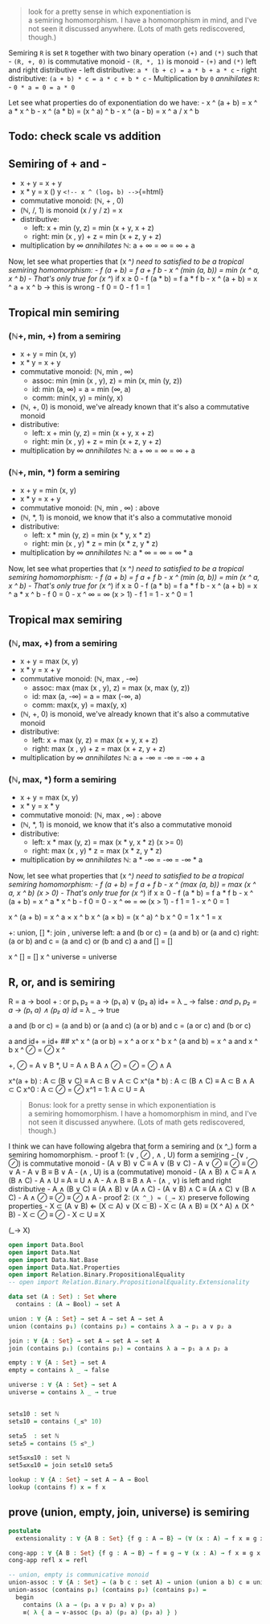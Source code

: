 > look for a pretty sense in which exponentiation is
> a semiring homomorphism. I have a homomorphism in mind, and I've not
> seen it discussed anywhere. (Lots of math gets rediscovered, though.)

Semiring `R` is set `R` together with two binary operation `(+)` and
`(*)` such that - `(R, +, 0)` is commutative monoid - `(R, *, 1)` is
monoid - `(+)` and `(*)` left and right distributive - left
distributive: `a * (b + c) = a * b + a * c` - right distributive:
`(a + b) * c = a * c + b * c` - Multiplication by `0` *annihilates*
`R`: - `0 * a = 0 = a * 0`

Let see what properties do of exponentiation do we have: - x \^ (a + b)
= x \^ a \* x \^ b - x \^ (a \* b) = (x \^ a) \^ b - x \^ (a - b) = x \^
a / x \^ b

## Todo: check scale vs addition

## Semiring of + and -

-   x + y = x + y
-   x \* y = x () y `<!-- x ^ (logₐ b) -->`{=html}
-   commutative monoid: (ℕ, + , 0)
-   (ℕ, /, 1) is monoid (x / y / z) = x
-   distributive:
    -   left: x + min (y, z) = min (x + y, x + z)
    -   right: min (x , y) + z = min (x + z, y + z)
-   multiplication by ∞ *annihilates* ℕ: a + ∞ = ∞ = ∞ + a

Now, let see what properties that (x \^*) need to satisfied to be a
tropical semiring homomorphism: - f (a + b) = f a + f b - x \^ (min (a,
b)) = min (x \^ a, x \^ b) - That's only true for (x \^*) if x ≥ 0 - f
(a \* b) = f a \* f b - x \^ (a + b) = x \^ a + x \^ b -\> this is
wrong - f 0 = 0 - f 1 = 1

## Tropical min semiring

### (ℕ+, min, +) from a semiring

-   x + y = min (x, y)
-   x \* y = x + y
-   commutative monoid: (ℕ, min , ∞)
    -   assoc: min (min (x , y), z) = min (x, min (y, z))
    -   id: min (a, ∞) = a = min (∞, a)
    -   comm: min(x, y) = min(y, x)
-   (ℕ, +, 0) is monoid, we've already known that it's also a
    commutative monoid
-   distributive:
    -   left: x + min (y, z) = min (x + y, x + z)
    -   right: min (x , y) + z = min (x + z, y + z)
-   multiplication by ∞ *annihilates* ℕ: a + ∞ = ∞ = ∞ + a

### (ℕ+, min, \*) form a semiring

-   x + y = min (x, y)
-   x \* y = x + y
-   commutative monoid: (ℕ, min , ∞) : above
-   (ℕ, \*, 1) is monoid, we know that it's also a commutative monoid
-   distributive:
    -   left: x \* min (y, z) = min (x \* y, x \* z)
    -   right: min (x , y) \* z = min (x \* z, y \* z)
-   multiplication by ∞ *annihilates* ℕ: a \* ∞ = ∞ = ∞ \* a

Now, let see what properties that (x \^*) need to satisfied to be a
tropical semiring homomorphism: - f (a + b) = f a + f b - x \^ (min (a,
b)) = min (x \^ a, x \^ b) - That's only true for (x \^*) if x ≥ 0 - f
(a \* b) = f a \* f b - x \^ (a + b) = x \^ a \* x \^ b - f 0 = 0 - x \^
∞ = ∞ (x \> 1) - f 1 = 1 - x \^ 0 = 1

## Tropical max semiring

### (ℕ, max, +) from a semiring

-   x + y = max (x, y)
-   x \* y = x + y
-   commutative monoid: (ℕ, max , -∞)
    -   assoc: max (max (x , y), z) = max (x, max (y, z))
    -   id: max (a, -∞) = a = max (-∞, a)
    -   comm: max(x, y) = max(y, x)
-   (ℕ, +, 0) is monoid, we've already known that it's also a
    commutative monoid
-   distributive:
    -   left: x + max (y, z) = max (x + y, x + z)
    -   right: max (x , y) + z = max (x + z, y + z)
-   multiplication by ∞ *annihilates* ℕ: a + -∞ = -∞ = -∞ + a

### (ℕ, max, \*) form a semiring

-   x + y = max (x, y)
-   x \* y = x \* y
-   commutative monoid: (ℕ, max , ∞) : above
-   (ℕ, \*, 1) is monoid, we know that it's also a commutative monoid
-   distributive:
    -   left: x \* max (y, z) = max (x \* y, x \* z) (x \>= 0)
    -   right: max (x , y) \* z = max (x \* z, y \* z)
-   multiplication by ∞ *annihilates* ℕ: a \* -∞ = -∞ = -∞ \* a

Now, let see what properties that (x \^*) need to satisfied to be a
tropical semiring homomorphism: - f (a + b) = f a + f b - x \^ (max (a,
b)) = max (x \^ a, x \^ b) (x \> 0) - That's only true for (x \^*) if x
≥ 0 - f (a \* b) = f a \* f b - x \^ (a + b) = x \^ a \* x \^ b - f 0 =
0 - x \^ ∞ = ∞ (x \> 1) - f 1 = 1 - x \^ 0 = 1

x \^ (a + b) = x \^ a × x \^ b x \^ (a × b) = (x \^ a) \^ b x \^ 0 = 1 x
\^ 1 = x

+: union, \[\] \*: join , universe left: a and (b or c) = (a and b) or
(a and c) right: (a or b) and c = (a and c) or (b and c) a and \[\] =
\[\]

x \^ \[\] = \[\] x \^ universe = universe

## R, or, and is semiring

R = a → bool + : or p₁ p₂ = a → (p₁ a) ∨ (p₂ a) id+ = λ \_ → false *:
and p₁ p₂ = a → (p₁ a) ∧ (p₂ a) id* = λ \_ → true

a and (b or c) = (a and b) or (a and c) (a or b) and c = (a or c) and (b
or c)

a and id+ = id+ \## x\^ x \^ (a or b) = x \^ a or x \^ b x \^ (a and b)
= x \^ a and x \^ b x \^ ⊘ = ⊘ x \^

+, ⊘ = A ∨ B \*, U = A ∧ B A ∧ ⊘ = ⊘ = ⊘ ∧ A

x\^(a + b) : A ⊂ (B ∨ C) ≡ A ⊂ B ∨ A ⊂ C x\^(a \* b) : A ⊂ (B ∧ C) ≡ A ⊂
B ∧ A ⊂ C x\^0 : A ⊂ ⊘ = ⊘ x\^1 = 1: A ⊂ U = A

> Bonus: look for a pretty sense in which exponentiation is
> a semiring homomorphism. I have a homomorphism in mind, and I've not
> seen it discussed anywhere. (Lots of math gets rediscovered, though.)

I think we can have following algebra that form a semiring and (x \^\_)
form a semiring homomorphism. - proof 1: (∨ , ⊘ , ∧ , U) form a
semiring - (∨ , ⊘) is commutative monoid - (A ∨ B) ∨ C ≡ A ∨ (B ∨ C) - A
∨ ⊘ ≡ ⊘ ≡ ⊘ ∨ A - A ∨ B ≡ B ∨ A - (∧ , U) is a (commutative) monoid - (A
∧ B) ∧ C ≡ A ∧ (B ∧ C) - A ∧ U ≡ A ≡ U ∧ A - A ∧ B ≡ B ∧ A - (∧ , ∨) is
left and right distributive - A ∧ (B ∨ C) ≡ (A ∧ B) ∨ (A ∧ C) - (A ∨ B)
∧ C ≡ (A ∧ C) ∨ (B ∧ C) - A ∧ ⊘ ≡ ⊘ ≡ ⊘ ∧ A - proof 2: `(X ^_) ≈ (_→ X)`
preserve following properties - X ⊂ (A ∨ B) ⇐ (X ⊂ A) ∨ (X ⊂ B) - X ⊂ (A
∧ B) ≡ (X \^ A) ∧ (X \^ B) - X ⊂ ⊘ ≡ ⊘ - X ⊂ U ≡ X

(\_→ X)

``` agda
open import Data.Bool
open import Data.Nat
open import Data.Nat.Base
open import Data.Nat.Properties
open import Relation.Binary.PropositionalEquality
-- open import Relation.Binary.PropositionalEquality.Extensionality

data set (A : Set) : Set where
  contains : (A → Bool) → set A

union : ∀ {A : Set} → set A → set A → set A
union (contains p₁) (contains p₂) = contains λ a → p₁ a ∨ p₂ a

join : ∀ {A : Set} → set A → set A → set A
join (contains p₁) (contains p₂) = contains λ a → p₁ a ∧ p₂ a

empty : ∀ {A : Set} → set A
empty = contains λ _ → false

universe : ∀ {A : Set} → set A
universe = contains λ _ → true


set≤10 : set ℕ
set≤10 = contains (_≤ᵇ 10)

set≥5  : set ℕ
set≥5 = contains (5 ≤ᵇ_)

set5≤x≤10 : set ℕ
set5≤x≤10 = join set≤10 set≥5

lookup : ∀ {A : Set} → set A → A → Bool
lookup (contains f) x = f x
```

## prove (union, empty, join, universe) is semiring

``` agda
postulate
  extensionality : ∀ {A B : Set} {f g : A → B} → (∀ (x : A) → f x ≡ g x) → f ≡ g

cong-app : ∀ {A B : Set} {f g : A → B} → f ≡ g → ∀ (x : A) → f x ≡ g x
cong-app refl x = refl

-- union, empty is communicative monoid
union-assoc : ∀ {A : Set} → (a b c : set A) → union (union a b) c ≡ union a (union b c)
union-assoc (contains p₁) (contains p₂) (contains p₃) =
  begin
    contains (λ a → (p₁ a ∨ p₂ a) ∨ p₃ a)
    ≡⟨ λ { a → ∨-assoc (p₁ a) (p₂ a) (p₃ a) } ⟩

```
